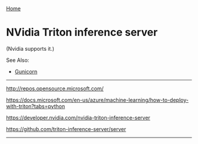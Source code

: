 [Home](Readme.md)
# NVidia Triton inference server

(Nvidia supports it.)

See Also:

 - [Gunicorn](Gunicorn.md)

---

http://repos.opensource.microsoft.com/

https://docs.microsoft.com/en-us/azure/machine-learning/how-to-deploy-with-triton?tabs=python

https://developer.nvidia.com/nvidia-triton-inference-server

https://github.com/triton-inference-server/server

---
